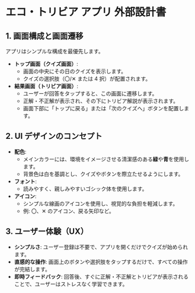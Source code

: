 # エコ・トリビア アプリ 外部設計書

## 1. 画面構成と画面遷移

アプリはシンプルな構成を最優先します。

- **トップ画面（クイズ画面）**:
  - 画面の中央にその日のクイズを表示します。
  - クイズの選択肢（〇/✕ または 4 択）が配置されます。
- **結果画面（トリビア画面）**:
  - ユーザーが回答をタップすると、この画面に遷移します。
  - 正解・不正解が表示され、その下にトリビア解説が表示されます。
  - 画面下部に「トップに戻る」または「次のクイズへ」ボタンを配置します。

## 2. UI デザインのコンセプト

- **配色**:
  - メインカラーには、環境をイメージさせる清潔感のある**緑**や**青**を使用します。
  - 背景色は白を基調とし、クイズやボタンを際立たせるようにします。
- **フォント**:
  - 読みやすく、親しみやすいゴシック体を使用します。
- **アイコン**:
  - シンプルな線画のアイコンを使用し、視覚的な負担を軽減します。
  - 例: 〇、✕ のアイコン、戻る矢印など。

## 3. ユーザー体験（UX）

- **シンプルさ**: ユーザー登録は不要で、アプリを開くだけでクイズが始められます。
- **直感的な操作**: 画面上のボタンや選択肢をタップするだけで、すべての操作が完結します。
- **即時フィードバック**: 回答後、すぐに正解・不正解とトリビアが表示されることで、ユーザーはストレスなく学習できます。
